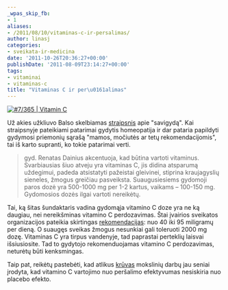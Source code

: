 ```yaml
---
_wpas_skip_fb:
- 1
aliases:
- /2011/08/10/vitaminas-c-ir-persalimas/
author: linasj
categories:
- sveikata-ir-medicina
date: '2011-10-26T20:36:27+00:00'
publishDate: '2011-08-09T23:14:27+00:00'
tags:
- vitaminai
- vitaminas-c
title: "Vitaminas C ir per\u0161alimas"
---
```

[![#7/365 | Vitamin C](http://farm6.static.flickr.com/5129/5334000864_2949da49b4_m.jpg)](http://www.flickr.com/photos/evaldas_liutkus/5334000864/ "#7/365 | Vitamin C by Evaldas., on Flickr")

Už akies užkliuvo Balso skelbiamas [straipsnis](http://www.balsas.lt/naujiena/550011/gydome-persalima-be-antibiotiku-super-receptai) apie "savigydą". Kai straipsnyje pateikiami patarimai gydytis homeopatija ir dar pataria papildyti gydymosi priemonių sąrašą "mamos, močiutės ar tetų rekomendacijomis", tai iš karto supranti, ko tokie patarimai verti.

> gyd. Renatas Dainius akcentuoja, kad būtina vartoti vitaminus. Svarbiausias šiuo atveju yra vitaminas C, jis didina atsparumą uždegimui, padeda atsistatyti pažeistai gleivinei, stiprina kraujagyslių sieneles, žmogus greičiau pasveiksta. Suaugusiesiems gydomoji paros dozė yra 500-1000 mg per 1-2 kartus, vaikams – 100-150 mg. Gydomosios dozės ilgai vartoti nereikėtų.


Tai, ką šitas šundaktaris vadina gydomąja vitamino C doze yra ne ką daugiau, nei nereikšminas vitamino C perdozavimas. Štai įvairios sveikatos organizacijos pateikia skirtingas [rekomendacijas](http://en.wikipedia.org/wiki/Vitamin_C#Government_recommended_intakes): nuo 40 iki 95 miligramų per dieną. O suaugęs sveikas žmogus nesunkiai gali toleruoti 2000 mg dozę. Vitaminas C yra tirpus vandenyje, tad paprastai perteklių laisvai išsiusiosite. Tad to gydytojo rekomenduojamas vitamino C perdozavimas, neturėtų būti kenksmingas.

Taip pat, reikėtų pastebėti, kad atlikus [krūvas](http://en.wikipedia.org/wiki/Vitamin_C_and_the_common_cold#Criticism) mokslinių darbų jau seniai įrodyta, kad vitamino C vartojimo nuo peršalimo efektyvumas nesiskiria nuo placebo efekto.
